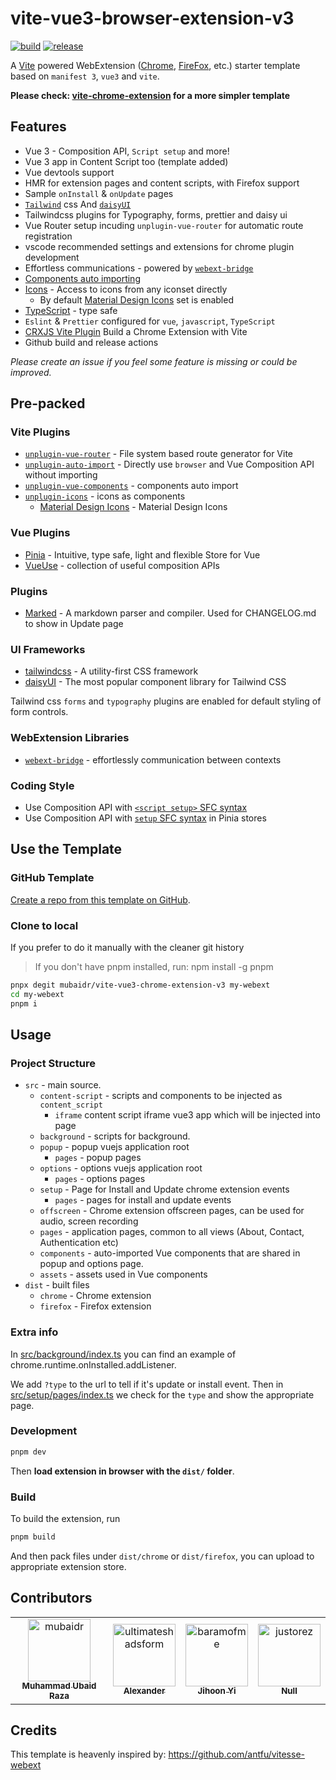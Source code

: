 # vite-vue3-browser-extension-v3

[![build](https://github.com/mubaidr/vite-vue3-chrome-extension-v3/actions/workflows/build.yml/badge.svg)](https://github.com/mubaidr/vite-vue3-chrome-extension-v3/actions/workflows/build.yml) [![release](https://github.com/mubaidr/vite-vue3-chrome-extension-v3/actions/workflows/release.yml/badge.svg)](https://github.com/mubaidr/vite-vue3-chrome-extension-v3/actions/workflows/release.yml)

A [Vite](https://vitejs.dev/) powered WebExtension ([Chrome](https://developer.chrome.com/docs/extensions/reference/), [FireFox](https://addons.mozilla.org/en-US/developers/), etc.) starter template based on `manifest 3`, `vue3` and `vite`.

**Please check: [vite-chrome-extension](https://github.com/mubaidr/vite-chrome-extension) for a more simpler template**

## Features

- Vue 3 - Composition API, `Script setup` and more!
- Vue 3 app in Content Script too (template added)
- Vue devtools support
- HMR for extension pages and content scripts, with Firefox support
- Sample `onInstall` & `onUpdate` pages
- [`Tailwind`](https://tailwindcss.com/) css And [`daisyUI`](https://daisyui.com/)
- Tailwindcss plugins for Typography, forms, prettier and daisy ui
- Vue Router setup incuding `unplugin-vue-router` for automatic route registration
- vscode recommended settings and extensions for chrome plugin development
- Effortless communications - powered by [`webext-bridge`](https://github.com/zikaari/webext-bridge)
- [Components auto importing](./src/components)
- [Icons](./src/components) - Access to icons from any iconset directly
  - By default [Material Design Icons](https://materialdesignicons.com/cdn/1.6.50-dev/) set is enabled
- [TypeScript](https://www.typescriptlang.org/) - type safe
- `Eslint` & `Prettier` configured for `vue`, `javascript`, `TypeScript`
- [CRXJS Vite Plugin](https://crxjs.dev/vite-plugin) Build a Chrome Extension with Vite
- Github build and release actions

_Please create an issue if you feel some feature is missing or could be improved._

## Pre-packed

### Vite Plugins

- [`unplugin-vue-router`](https://github.com/posva/unplugin-vue-router) - File system based route generator for Vite
- [`unplugin-auto-import`](https://github.com/antfu/unplugin-auto-import) - Directly use `browser` and Vue Composition API without importing
- [`unplugin-vue-components`](https://github.com/antfu/vite-plugin-components) - components auto import
- [`unplugin-icons`](https://github.com/antfu/unplugin-icons) - icons as components
  - [Material Design Icons](https://icon-sets.iconify.design/mdi/) - Material Design Icons

### Vue Plugins

- [Pinia](https://pinia.vuejs.org/) - Intuitive, type safe, light and flexible Store for Vue
- [VueUse](https://github.com/antfu/vueuse) - collection of useful composition APIs

### Plugins

- [Marked](https://github.com/markedjs/marked) - A markdown parser and compiler. Used for CHANGELOG.md to show in Update page

### UI Frameworks

- [tailwindcss](https://tailwindcss.com) - A utility-first CSS framework
- [daisyUI](https://daisyui.com/) - The most popular component library for Tailwind CSS

Tailwind css `forms` and `typography` plugins are enabled for default styling of form controls.

### WebExtension Libraries

- [`webext-bridge`](https://github.com/zikaari/webext-bridge) - effortlessly communication between contexts

### Coding Style

- Use Composition API with [`<script setup>` SFC syntax](https://github.com/vuejs/rfcs/pull/227)
- Use Composition API with [`setup` SFC syntax](https://pinia.vuejs.org/cookbook/composables.html#Setup-Stores) in Pinia stores

## Use the Template

### GitHub Template

[Create a repo from this template on GitHub](https://github.com/mubaidr/vite-vue3-chrome-extension-v3/generate).

### Clone to local

If you prefer to do it manually with the cleaner git history

> If you don't have pnpm installed, run: npm install -g pnpm

```bash
pnpx degit mubaidr/vite-vue3-chrome-extension-v3 my-webext
cd my-webext
pnpm i
```

## Usage

### Project Structure

- `src` - main source.
  - `content-script` - scripts and components to be injected as `content_script`
    - `iframe` content script iframe vue3 app which will be injected into page
  - `background` - scripts for background.
  - `popup` - popup vuejs application root
    - `pages` - popup pages
  - `options` - options vuejs application root
    - `pages` - options pages
  - `setup` - Page for Install and Update chrome extension events
    - `pages` - pages for install and update events
  - `offscreen` - Chrome extension offscreen pages, can be used for audio, screen recording
  - `pages` - application pages, common to all views (About, Contact, Authentication etc)
  - `components` - auto-imported Vue components that are shared in popup and options page.
  - `assets` - assets used in Vue components
- `dist` - built files
  - `chrome` - Chrome extension
  - `firefox` - Firefox extension

### Extra info

In [src/background/index.ts](./src/background/index.ts) you can find an example of chrome.runtime.onInstalled.addListener.

We add `?type` to the url to tell if it's update or install event. Then in [src/setup/pages/index.ts](./src/setup/pages/index.ts) we check for the `type` and show the appropriate page.

### Development

```bash
pnpm dev
```

Then **load extension in browser with the `dist/` folder**.

### Build

To build the extension, run

```bash
pnpm build
```

And then pack files under `dist/chrome` or `dist/firefox`, you can upload to appropriate extension store.

## Contributors

<!-- readme: collaborators,contributors -start -->
<table>
<tr>
    <td align="center">
        <a href="https://github.com/mubaidr">
            <img src="https://avatars.githubusercontent.com/u/2222702?v=4" width="100;" alt="mubaidr"/>
            <br />
            <sub><b>Muhammad Ubaid Raza</b></sub>
        </a>
    </td>
    <td align="center">
        <a href="https://github.com/ultimateshadsform">
            <img src="https://avatars.githubusercontent.com/u/151234273?v=4" width="100;" alt="ultimateshadsform"/>
            <br />
            <sub><b>Alexander</b></sub>
        </a>
    </td>
    <td align="center">
        <a href="https://github.com/baramofme">
            <img src="https://avatars.githubusercontent.com/u/44565599?v=4" width="100;" alt="baramofme"/>
            <br />
            <sub><b>Jihoon Yi</b></sub>
        </a>
    </td>
    <td align="center">
        <a href="https://github.com/justorez">
            <img src="https://avatars.githubusercontent.com/u/17308328?v=4" width="100;" alt="justorez"/>
            <br />
            <sub><b>Null</b></sub>
        </a>
    </td></tr>
</table>
<!-- readme: collaborators,contributors -end -->

## Credits

This template is heavenly inspired by: https://github.com/antfu/vitesse-webext
